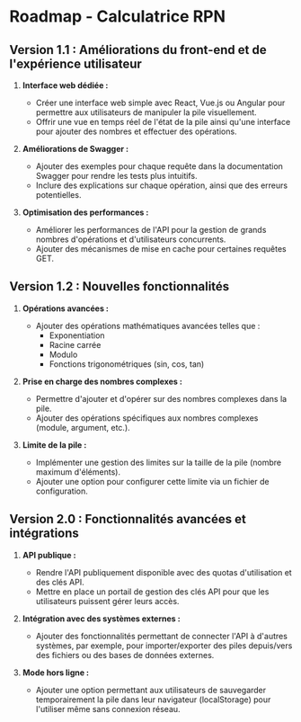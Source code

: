 # Roadmap - Calculatrice RPN

## Version 1.1 : Améliorations du front-end et de l'expérience utilisateur

1. **Interface web dédiée :**
   - Créer une interface web simple avec React, Vue.js ou Angular pour permettre aux utilisateurs de manipuler la pile visuellement.
   - Offrir une vue en temps réel de l'état de la pile ainsi qu'une interface pour ajouter des nombres et effectuer des opérations.

2. **Améliorations de Swagger :**
   - Ajouter des exemples pour chaque requête dans la documentation Swagger pour rendre les tests plus intuitifs.
   - Inclure des explications sur chaque opération, ainsi que des erreurs potentielles.

3. **Optimisation des performances :**
   - Améliorer les performances de l'API pour la gestion de grands nombres d'opérations et d'utilisateurs concurrents.
   - Ajouter des mécanismes de mise en cache pour certaines requêtes GET.


## Version 1.2 : Nouvelles fonctionnalités

1. **Opérations avancées :**
   - Ajouter des opérations mathématiques avancées telles que :
     - Exponentiation
     - Racine carrée
     - Modulo
     - Fonctions trigonométriques (sin, cos, tan)
   
2. **Prise en charge des nombres complexes :**
   - Permettre d'ajouter et d'opérer sur des nombres complexes dans la pile.
   - Ajouter des opérations spécifiques aux nombres complexes (module, argument, etc.).

3. **Limite de la pile :**
   - Implémenter une gestion des limites sur la taille de la pile (nombre maximum d'éléments).
   - Ajouter une option pour configurer cette limite via un fichier de configuration.



## Version 2.0 : Fonctionnalités avancées et intégrations

1. **API publique :**
   - Rendre l'API publiquement disponible avec des quotas d'utilisation et des clés API.
   - Mettre en place un portail de gestion des clés API pour que les utilisateurs puissent gérer leurs accès.

2. **Intégration avec des systèmes externes :**
   - Ajouter des fonctionnalités permettant de connecter l'API à d'autres systèmes, par exemple, pour importer/exporter des piles depuis/vers des fichiers ou des bases de données externes.

3. **Mode hors ligne :**
   - Ajouter une option permettant aux utilisateurs de sauvegarder temporairement la pile dans leur navigateur (localStorage) pour l'utiliser même sans connexion réseau.
